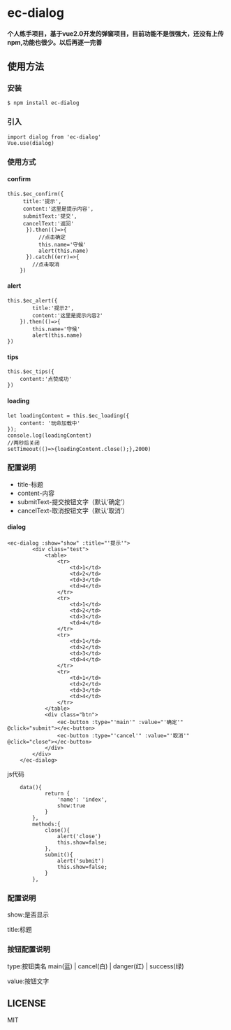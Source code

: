 # ec-dialog

#### 个人练手项目，基于vue2.0开发的弹窗项目，目前功能不是很强大，还没有上传npm,功能也很少。以后再逐一完善

## 使用方法

### 安装
    $ npm install ec-dialog
### 引入
    import dialog from 'ec-dialog'
    Vue.use(dialog)
### 使用方式

#### confirm
    this.$ec_confirm({
         title:'提示',
         content:'这里是提示内容',
         submitText:'提交',
         cancelText:'返回'
          }).then(()=>{
              //点击确定
              this.name='守候'
              alert(this.name)
          }).catch((err)=>{
            //点击取消
        })
#### alert
    this.$ec_alert({
            title:'提示2',
            content:'这里是提示内容2'
        }).then(()=>{
            this.name='守候'
            alert(this.name)
    })
#### tips
    this.$ec_tips({
        content:'点赞成功'
    })
#### loading
    let loadingContent = this.$ec_loading({
        content: '玩命加载中'
    });
    console.log(loadingContent)
    //两秒后关闭
    setTimeout(()=>{loadingContent.close();},2000)
### 配置说明
* title-标题
* content-内容
* submitText-提交按钮文字（默认‘确定’）
* cancelText-取消按钮文字（默认‘取消’）
#### dialog
    <ec-dialog :show="show" :title="'提示'">
            <div class="test">
                <table>
                    <tr>
                        <td>1</td>
                        <td>2</td>
                        <td>3</td>
                        <td>4</td>
                    </tr>
                    <tr>
                        <td>1</td>
                        <td>2</td>
                        <td>3</td>
                        <td>4</td>
                    </tr>
                    <tr>
                        <td>1</td>
                        <td>2</td>
                        <td>3</td>
                        <td>4</td>
                    </tr>
                    <tr>
                        <td>1</td>
                        <td>2</td>
                        <td>3</td>
                        <td>4</td>
                    </tr>
                </table>
                <div class="btn">
                    <ec-button :type="'main'" :value="'确定'" @click="submit"></ec-button>
                    <ec-button :type="'cancel'" :value="'取消'" @click="close"></ec-button>
                </div>
            </div>
        </ec-dialog>

js代码

        data(){
                return {
                    'name': 'index',
                    show:true
                }
            },
            methods:{
                close(){
                    alert('close')
                    this.show=false;
                },
                submit(){
                    alert('submit')
                    this.show=false;
                }
            },
### 配置说明
show:是否显示

title:标题
### 按钮配置说明
type:按钮类名  main(蓝)  |  cancel(白)  |  danger(红)  |  success(绿)

value:按钮文字
## LICENSE
MIT




